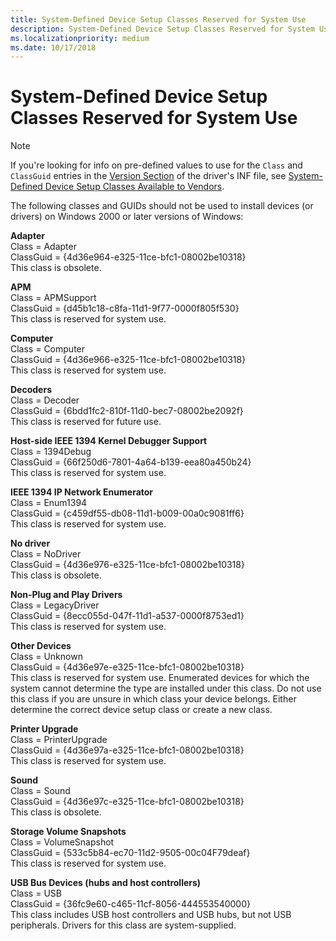 ```yaml
---
title: System-Defined Device Setup Classes Reserved for System Use
description: System-Defined Device Setup Classes Reserved for System Use
ms.localizationpriority: medium
ms.date: 10/17/2018
---
```


# System-Defined Device Setup Classes Reserved for System Use

> [!NOTE]
> If you're looking for info on pre-defined values to use for the `Class` and `ClassGuid` entries in the [Version Section](inf-version-section.md) of the driver's INF file, see [System-Defined Device Setup Classes Available to Vendors](system-defined-device-setup-classes-available-to-vendors.md).

The following classes and GUIDs should not be used to install devices (or drivers) on Windows 2000 or later versions of Windows:

**Adapter**<br/>
Class = Adapter<br/>
ClassGuid = {4d36e964-e325-11ce-bfc1-08002be10318}<br/>
This class is obsolete.

**APM**<br/>
Class = APMSupport<br/>
ClassGuid = {d45b1c18-c8fa-11d1-9f77-0000f805f530}<br/>
This class is reserved for system use.

<a href="" id="computer-"></a>**Computer**<br/>
Class = Computer<br/>
ClassGuid = {4d36e966-e325-11ce-bfc1-08002be10318}<br/>
This class is reserved for system use.

<a href="" id="decoders-"></a>**Decoders**<br/>
Class = Decoder<br/>
ClassGuid = {6bdd1fc2-810f-11d0-bec7-08002be2092f}<br/>
This class is reserved for future use.

**Host-side IEEE 1394 Kernel Debugger Support**<br/>
Class = 1394Debug<br/>
ClassGuid = {66f250d6-7801-4a64-b139-eea80a450b24}<br/>
This class is reserved for system use.

**IEEE 1394 IP Network Enumerator**<br/>
Class = Enum1394<br/>
ClassGuid = {c459df55-db08-11d1-b009-00a0c9081ff6}<br/>
This class is reserved for system use.

**No driver**<br/>
Class = NoDriver<br/>
ClassGuid = {4d36e976-e325-11ce-bfc1-08002be10318}<br/>
This class is obsolete.

<a href="" id="non-plug-and-play-drivers-"></a>**Non-Plug and Play Drivers**<br/>
Class = LegacyDriver<br/>
ClassGuid = {8ecc055d-047f-11d1-a537-0000f8753ed1}<br/>
This class is reserved for system use.

<a href="" id="other-devices-"></a>**Other Devices**<br/>
Class = Unknown<br/>
ClassGuid = {4d36e97e-e325-11ce-bfc1-08002be10318}<br/>
This class is reserved for system use. Enumerated devices for which the system cannot determine the type are installed under this class. Do not use this class if you are unsure in which class your device belongs. Either determine the correct device setup class or create a new class.

<a href="" id="printer-upgrade-"></a>**Printer Upgrade**<br/>
Class = PrinterUpgrade<br/>
ClassGuid = {4d36e97a-e325-11ce-bfc1-08002be10318}<br/>
This class is reserved for system use.

<a href="" id="sound-"></a>**Sound**<br/>
Class = Sound<br/>
ClassGuid = {4d36e97c-e325-11ce-bfc1-08002be10318}<br/>
This class is obsolete.

**Storage Volume Snapshots**<br/>
Class = VolumeSnapshot<br/>
ClassGuid = {533c5b84-ec70-11d2-9505-00c04F79deaf}<br/>
This class is reserved for system use.

**USB Bus Devices (hubs and host controllers)**<br/>
Class = USB<br/>
ClassGuid = {36fc9e60-c465-11cf-8056-444553540000}<br/>
This class includes USB host controllers and USB hubs, but not USB peripherals. Drivers for this class are system-supplied.

 

 





